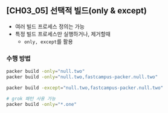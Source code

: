 ## [CH03_05] 선택적 빌드(only & except)
- 여러 빌드 프로세스 정의는 가능
- 특정 빌드 프로세스만 실행하거나, 제거할때
  - `only, except`를 활용

### 수행 방법
```bash
packer build -only="null.two"
packer build -only="null.two,fastcampus-packer.null.two"

packer build -except="null.two,fastcampus-packer.null.two"

# grok 패턴 사용 가능
packer build -only="*.one" 
```
